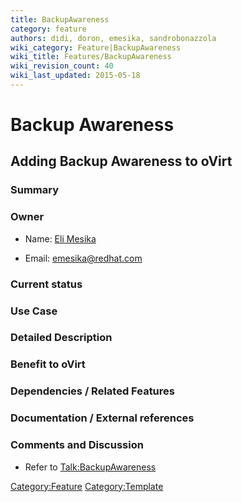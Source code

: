 ```yaml
---
title: BackupAwareness
category: feature
authors: didi, doron, emesika, sandrobonazzola
wiki_category: Feature|BackupAwareness
wiki_title: Features/BackupAwareness
wiki_revision_count: 40
wiki_last_updated: 2015-05-18
---
```


# Backup Awareness

## Adding Backup Awareness to oVirt

### Summary

### Owner

*   Name: [ Eli Mesika](User:MyUser)

<!-- -->

*   Email: emesika@redhat.com

### Current status

### Use Case

### Detailed Description

### Benefit to oVirt

### Dependencies / Related Features

### Documentation / External references

### Comments and Discussion

*   Refer to <Talk:BackupAwareness>

<Category:Feature> <Category:Template>
